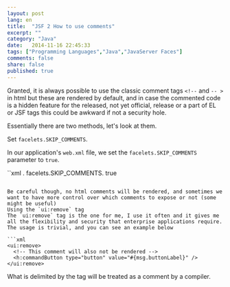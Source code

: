 ```yaml
---
layout: post
lang: en
title:  "JSF 2 How to use comments"
excerpt: ""
category: "Java"
date:   2014-11-16 22:45:33
tags: ["Programming Languages","Java","JavaServer Faces"]
comments: false
share: false
published: true
---
```


Granted, it is always possible to use the classic comment tags `<!--` and `-- >` in html but these are rendered by default, and in case the commented code is a hidden feature for the released, not yet official, release or a part of EL or JSF tags this could be awkward if not a security hole.

Essentially there are two methods, let's look at them.

Set `facelets.SKIP_COMMENTS`.

In our application's `web.xml` file, we set the `facelets.SKIP_COMMENTS` parameter to `true`.

``xml
<context-param>.
   <param-name>facelets.SKIP_COMMENTS</param-name>.
   <param-value>true</param-value>
</context-param>
```

Be careful though, no html comments will be rendered, and sometimes we want to have more control over which comments to expose or not (some might be useful)
Using the `ui:remove` tag
The `ui:remove` tag is the one for me, I use it often and it gives me all the flexibility and security that enterprise applications require. The usage is trivial, and you can see an example below

```xml
<ui:remove>
  <!-- This comment will also not be rendered -->
  <h:commandButton type="button" value="#{msg.buttonLabel}" />
</ui:remove>
```

What is delimited by the tag will be treated as a comment by a compiler.